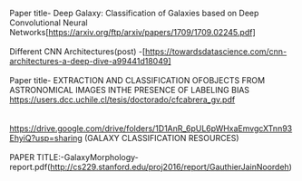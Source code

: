 Paper title-  Deep Galaxy: Classification of Galaxies based on Deep Convolutional Neural Networks[https://arxiv.org/ftp/arxiv/papers/1709/1709.02245.pdf]
<br>
<br>
Different CNN Architectures(post) -[https://towardsdatascience.com/cnn-architectures-a-deep-dive-a99441d18049]
<br>
<br>
Paper title- EXTRACTION AND CLASSIFICATION OFOBJECTS FROM ASTRONOMICAL IMAGES INTHE PRESENCE OF LABELING BIAS https://users.dcc.uchile.cl/tesis/doctorado/cfcabrera_gv.pdf
<br>
<br>
<br>
https://drive.google.com/drive/folders/1D1AnR_6pUL6pWHxaEmvgcXTnn93EhyiQ?usp=sharing (GALAXY CLASSIFICATION RESOURCES)
<br>
<br>
PAPER TITLE:-GalaxyMorphology-report.pdf(http://cs229.stanford.edu/proj2016/report/GauthierJainNoordeh)
<br>
